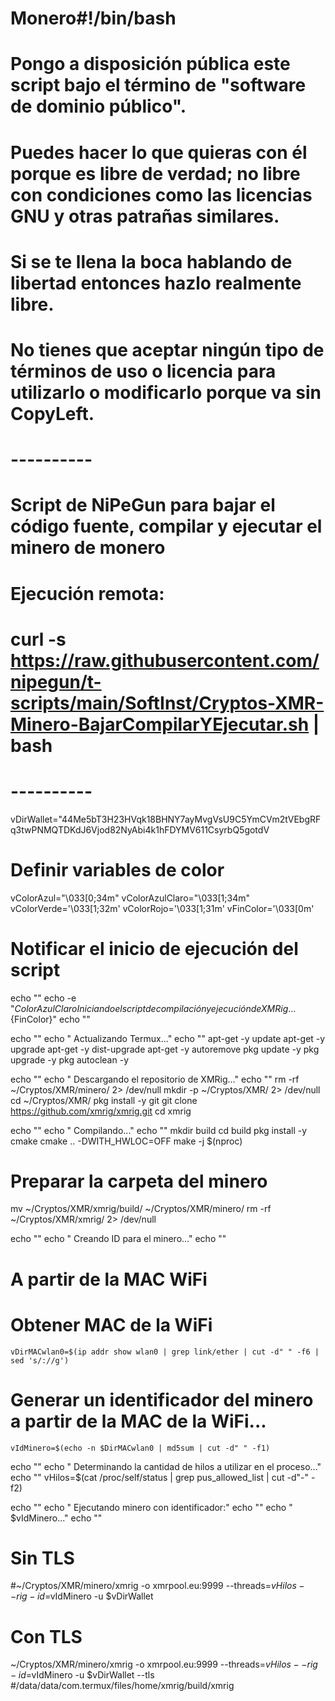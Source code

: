 # Monero#!/bin/bash

# Pongo a disposición pública este script bajo el término de "software de dominio público".
# Puedes hacer lo que quieras con él porque es libre de verdad; no libre con condiciones como las licencias GNU y otras patrañas similares.
# Si se te llena la boca hablando de libertad entonces hazlo realmente libre.
# No tienes que aceptar ningún tipo de términos de uso o licencia para utilizarlo o modificarlo porque va sin CopyLeft.

# ----------
# Script de NiPeGun para bajar el código fuente, compilar y ejecutar el minero de monero
#
#  Ejecución remota:
#   curl -s https://raw.githubusercontent.com/nipegun/t-scripts/main/SoftInst/Cryptos-XMR-Minero-BajarCompilarYEjecutar.sh | bash
# ----------

vDirWallet="44Me5bT3H23HVqk18BHNY7ayMvgVsU9C5YmCVm2tVEbgRFq3twPNMQTDKdJ6Vjod82NyAbi4k1hFDYMV611CsyrbQ5gotdV

# Definir variables de color
  vColorAzul="\033[0;34m"
  vColorAzulClaro="\033[1;34m"
  vColorVerde='\033[1;32m'
  vColorRojo='\033[1;31m'
  vFinColor='\033[0m'

# Notificar el inicio de ejecución del script
  echo ""
  echo -e "${ColorAzulClaro}  Iniciando el script de compilación y ejecución de XMRig...${FinColor}"
  echo ""

echo ""
echo "  Actualizando Termux..."
echo ""
apt-get -y update
apt-get -y upgrade
apt-get -y dist-upgrade
apt-get -y autoremove
pkg update -y
pkg upgrade -y
pkg autoclean -y

echo ""
echo "  Descargando el repositorio de XMRig..."
echo ""
rm -rf ~/Cryptos/XMR/minero/ 2> /dev/null
mkdir -p ~/Cryptos/XMR/ 2> /dev/null
cd ~/Cryptos/XMR/
pkg install -y git
git clone https://github.com/xmrig/xmrig.git
cd xmrig

echo ""
echo "  Compilando..."
echo ""
mkdir build
cd build
pkg install -y cmake
cmake .. -DWITH_HWLOC=OFF
make -j $(nproc)

# Preparar la carpeta del minero
  mv ~/Cryptos/XMR/xmrig/build/ ~/Cryptos/XMR/minero/
  rm -rf ~/Cryptos/XMR/xmrig/ 2> /dev/null

echo ""
echo "  Creando ID para el minero..."
echo ""
# A partir de la MAC WiFi
  # Obtener MAC de la WiFi
    vDirMACwlan0=$(ip addr show wlan0 | grep link/ether | cut -d" " -f6 | sed 's/://g')
  # Generar un identificador del minero a partir de la MAC de la WiFi...
    vIdMinero=$(echo -n $DirMACwlan0 | md5sum | cut -d" " -f1)

echo ""
echo "  Determinando la cantidad de hilos a utilizar en el proceso..."
echo ""
vHilos=$(cat /proc/self/status | grep pus_allowed_list | cut -d"-" -f2)

echo ""
echo "  Ejecutando minero con identificador:"
echo ""
echo "  $vIdMinero..."
echo ""
# Sin TLS
  #~/Cryptos/XMR/minero/xmrig -o xmrpool.eu:9999 --threads=$vHilos --rig-id=$vIdMinero -u $vDirWallet
# Con TLS
  ~/Cryptos/XMR/minero/xmrig -o xmrpool.eu:9999 --threads=$vHilos --rig-id=$vIdMinero -u $vDirWallet --tls
#/data/data/com.termux/files/home/xmrig/build/xmrig
